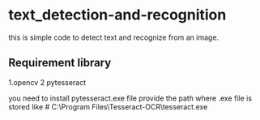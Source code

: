 # text_detection-and-recognition
this is simple code to detect text and recognize from an image. 
##  Requirement library
 1.opencv 
 2  pytesseract
 
 you need to install pytesseract.exe file 
 provide the path where .exe file is stored like #   C:\Program Files\Tesseract-OCR\tesseract.exe
